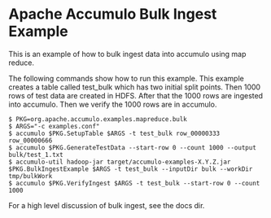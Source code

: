 <!--
Licensed to the Apache Software Foundation (ASF) under one or more
contributor license agreements.  See the NOTICE file distributed with
this work for additional information regarding copyright ownership.
The ASF licenses this file to You under the Apache License, Version 2.0
(the "License"); you may not use this file except in compliance with
the License.  You may obtain a copy of the License at

    http://www.apache.org/licenses/LICENSE-2.0

Unless required by applicable law or agreed to in writing, software
distributed under the License is distributed on an "AS IS" BASIS,
WITHOUT WARRANTIES OR CONDITIONS OF ANY KIND, either express or implied.
See the License for the specific language governing permissions and
limitations under the License.
-->
# Apache Accumulo Bulk Ingest Example

This is an example of how to bulk ingest data into accumulo using map reduce.

The following commands show how to run this example. This example creates a
table called test_bulk which has two initial split points. Then 1000 rows of
test data are created in HDFS. After that the 1000 rows are ingested into
accumulo. Then we verify the 1000 rows are in accumulo.

    $ PKG=org.apache.accumulo.examples.mapreduce.bulk
    $ ARGS="-c examples.conf"
    $ accumulo $PKG.SetupTable $ARGS -t test_bulk row_00000333 row_00000666
    $ accumulo $PKG.GenerateTestData --start-row 0 --count 1000 --output bulk/test_1.txt
    $ accumulo-util hadoop-jar target/accumulo-examples-X.Y.Z.jar $PKG.BulkIngestExample $ARGS -t test_bulk --inputDir bulk --workDir tmp/bulkWork
    $ accumulo $PKG.VerifyIngest $ARGS -t test_bulk --start-row 0 --count 1000

For a high level discussion of bulk ingest, see the docs dir.
